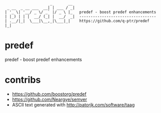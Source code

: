 ~~~~
                    _       __ 
 _ __  _ __ ___  __| | ___ / _|  
| '_ \| '__/ _ \/ _` |/ _ \ |_   predef - boost predef enhancements
| |_) | | |  __/ (_| |  __/  _|  ----------------------------------
| .__/|_|  \___|\__,_|\___|_|    https://github.com/q-ptr/predef
|_|      
~~~~

# predef
predef - boost predef enhancements

# contribs
- https://github.com/boostorg/predef
- https://github.com/Neargye/semver
- ASCII text generated with http://patorjk.com/software/taag

